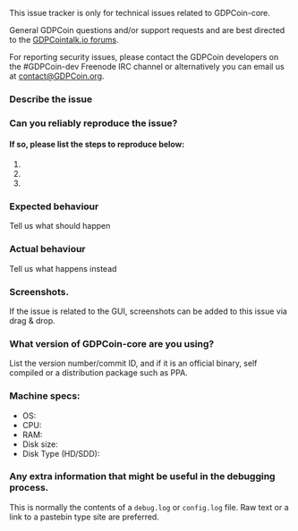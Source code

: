 <!--- Remove sections that do not apply -->

This issue tracker is only for technical issues related to GDPCoin-core.

General GDPCoin questions and/or support requests and are best directed to the [GDPCointalk.io forums](https://GDPCointalk.io/).

For reporting security issues, please contact the GDPCoin developers on the #GDPCoin-dev Freenode IRC channel or alternatively you can email us at contact@GDPCoin.org.

### Describe the issue

### Can you reliably reproduce the issue?
#### If so, please list the steps to reproduce below:
1.
2.
3.

### Expected behaviour
Tell us what should happen

### Actual behaviour
Tell us what happens instead

### Screenshots.
If the issue is related to the GUI, screenshots can be added to this issue via drag & drop.

### What version of GDPCoin-core are you using?
List the version number/commit ID, and if it is an official binary, self compiled or a distribution package such as PPA.

### Machine specs:
- OS:
- CPU:
- RAM:
- Disk size:
- Disk Type (HD/SDD):

### Any extra information that might be useful in the debugging process.
This is normally the contents of a `debug.log` or `config.log` file. Raw text or a link to a pastebin type site are preferred.
